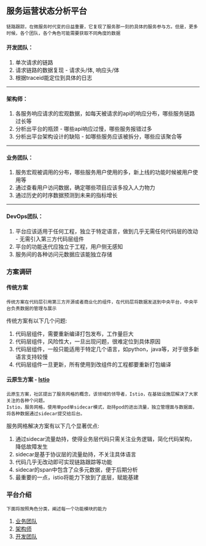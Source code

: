 ## 服务运营状态分析平台

    链路跟踪，在微服务时代变的日益重要，它复现了服务那一刻的具体的服务参与方。但是，更多时候，各个团队，各个角色可能需要获取不同角度的数据

#### 开发团队：
1. 单次请求的链路
2. 请求链路的数据复现 - 请求头/体, 响应头/体
3. 根据traceid能定位到具体的日志
---

#### 架构师：
1. 各服务响应请求的宏观数据，如每天被请求的api的响应分布，哪些服务链路过长等
2. 分析出平台的瓶颈 - 哪些api响应过慢，哪些服务报错过多
3. 分析出平台架构设计的缺陷 - 如哪些服务应该被拆分，哪些应该聚合等
---

#### 业务团队：
1. 服务宏观被调用的分布，哪些服务用户使用的多，新上线的功能时候被用户使用等
2. 通过查看用户访问数据，确定哪些项目应该多投入人力物力
3. 通过历史的时序数据预测到未来的指标增长
---

#### DevOps团队：
1. 平台应该适用于任何工程，独立于特定语言，做到几乎无需任何代码层的改动 - 无需引入第三方代码层组件
2. 平台的功能迭代应独立于工程，用户侧无感知
3. 服务间的各种访问元数据应该能独立存储

### 方案调研

#### 传统方案
    传统方案在代码层引用第三方开源或者商业化的组件，在代码层将数据发送到中央平台，中央平台负责数据的管理与展示

传统方案有以下几个问题:
1. 代码层组件，需要重新编译打包发布，工作量巨大
2. 代码层组件，风险性大，一旦出现问题，很难定位到具体原因
3. 代码层组件，一般只能适用于特定几个语言，如python，java等，对于很多新语言支持较慢
4. 代码层组件一旦更新，所有使用到改组件的工程都要重新打包编译

#### 云原生方案 - [Istio](https://istio.io/)
    云原生方案，社区提出了服务网格的概念，该领域的领导者，Istio，在基础设施层解决了大家关注的各种个问题。
    Istio，服务网格，使用单pod单sidecar模式，劫持pod的进出流量，独立管理面与数据面，将各种数据通过sidecar提交给后台。

服务网格解决方案有以下几个显著优点:
1. 通过sidecar流量劫持，使得业务层代码只需关注业务逻辑，简化代码架构，降低故障发生
2. sidecar是基于协议层的流量劫持，不关注具体语言
3. 代码几乎无改动即可实现链路跟踪等功能
4. sidecar的span中包含了众多元数据，便于后期分析
5. 最重要的一点，istio将能力下放到了底层，赋能基建


### 平台介绍
    下面将按照角色分类，阐述每一个功能模块的能力

1. [业务团队](business/README.md) 
2. [架构师](architecturer/README.md) 
3. [开发团队](developer/README.md)